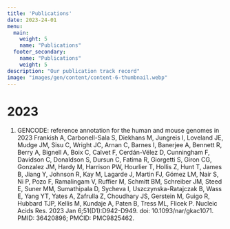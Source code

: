 ```yaml
---
title: 'Publications'
date: 2023-24-01
menu:
  main:
    weight: 5
    name: "Publications"
  footer_secondary:
    name: "Publications"
    weight: 5
description: "Our publication track record"
image: "images/gen/content/content-6-thumbnail.webp"
---
```


# 2023

1. GENCODE: reference annotation for the human and mouse genomes in 2023
Frankish A, Carbonell-Sala S, Diekhans M, Jungreis I, Loveland JE, Mudge JM, Sisu C, Wright JC, Arnan C, Barnes I, Banerjee A, Bennett R, Berry A, Bignell A, Boix C, Calvet F, Cerdán-Vélez D, Cunningham F, Davidson C, Donaldson S, Dursun C, Fatima R, Giorgetti S, Giron CG, Gonzalez JM, Hardy M, Harrison PW, Hourlier T, Hollis Z, Hunt T, James B, Jiang Y, Johnson R, Kay M, Lagarde J, Martin FJ, Gómez LM, Nair S, Ni P, Pozo F, Ramalingam V, Ruffier M, Schmitt BM, Schreiber JM, Steed E, Suner MM, Sumathipala D, Sycheva I, Uszczynska-Ratajczak B, Wass E, Yang YT, Yates A, Zafrulla Z, Choudhary JS, Gerstein M, Guigo R, Hubbard TJP, Kellis M, Kundaje A, Paten B, Tress ML, Flicek P.
Nucleic Acids Res. 2023 Jan 6;51(D1):D942-D949. doi: 10.1093/nar/gkac1071. PMID: 36420896; PMCID: PMC9825462.
